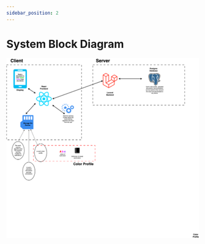 ```yaml
---
sidebar_position: 2
---
```


# System Block Diagram

<img src = "./images/SystemBlockDiagram.png" />